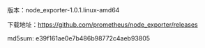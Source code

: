版本：node_exporter-1.0.1.linux-amd64

下载地址：https://github.com/prometheus/node_exporter/releases

md5sum: e39f161ae0e7b486b98772c4aeb93805